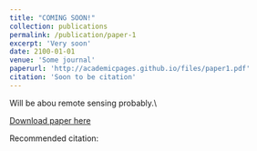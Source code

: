 ```yaml
---
title: "COMING SOON!"
collection: publications
permalink: /publication/paper-1
excerpt: 'Very soon'
date: 2100-01-01
venue: 'Some journal'
paperurl: 'http://academicpages.github.io/files/paper1.pdf'
citation: 'Soon to be citation'
---
```

Will be abou remote sensing probably.\

[Download paper here](http://academicpages.github.io/files/paper1.pdf)

Recommended citation: 
